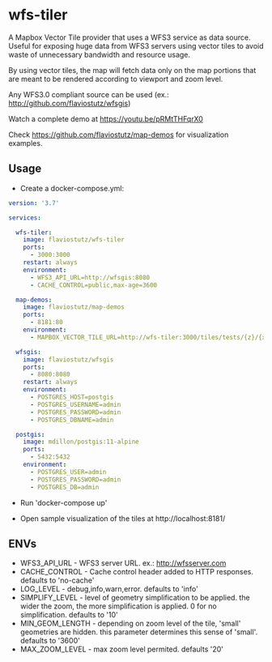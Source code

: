 # wfs-tiler
A Mapbox Vector Tile provider that uses a WFS3 service as data source.
Useful for exposing huge data from WFS3 servers using vector tiles to avoid waste of unnecessary bandwidth and resource usage.

By using vector tiles, the map will fetch data only on the map portions that are meant to be rendered according to viewport and zoom level.

Any WFS3.0 compliant source can be used (ex.: http://github.com/flaviostutz/wfsgis)

Watch a complete demo at https://youtu.be/pRMtTHFqrX0

Check https://github.com/flaviostutz/map-demos for visualization examples.

## Usage

* Create a docker-compose.yml:

```yml
version: '3.7'

services:

  wfs-tiler:
    image: flaviostutz/wfs-tiler
    ports:
      - 3000:3000
    restart: always
    environment:
      - WFS3_API_URL=http://wfsgis:8080
      - CACHE_CONTROL=public,max-age=3600

  map-demos:
    image: flaviostutz/map-demos
    ports:
      - 8181:80
    environment:
      - MAPBOX_VECTOR_TILE_URL=http://wfs-tiler:3000/tiles/tests/{z}/{x}/{y}.mvt

  wfsgis:
    image: flaviostutz/wfsgis
    ports:
      - 8080:8080
    restart: always
    environment:
      - POSTGRES_HOST=postgis
      - POSTGRES_USERNAME=admin
      - POSTGRES_PASSWORD=admin
      - POSTGRES_DBNAME=admin

  postgis:
    image: mdillon/postgis:11-alpine
    ports:
      - 5432:5432
    environment:
      - POSTGRES_USER=admin
      - POSTGRES_PASSWORD=admin
      - POSTGRES_DB=admin
```

* Run 'docker-compose up'

* Open sample visualization of the tiles at http://localhost:8181/

## ENVs

* WFS3_API_URL - WFS3 server URL. ex.: http://wfsserver.com
* CACHE_CONTROL - Cache control header added to HTTP responses. defaults to 'no-cache'
* LOG_LEVEL - debug,info,warn,error. defaults to 'info'
* SIMPLIFY_LEVEL - level of geometry simplification to be applied. the wider the zoom, the more simplification is applied. 0 for no simplification. defaults to '10'
* MIN_GEOM_LENGTH - depending on zoom level of the tile, 'small' geometries are hidden. this parameter determines this sense of 'small'. defaults to '3600'
* MAX_ZOOM_LEVEL - max zoom level permited. defaults '20'

